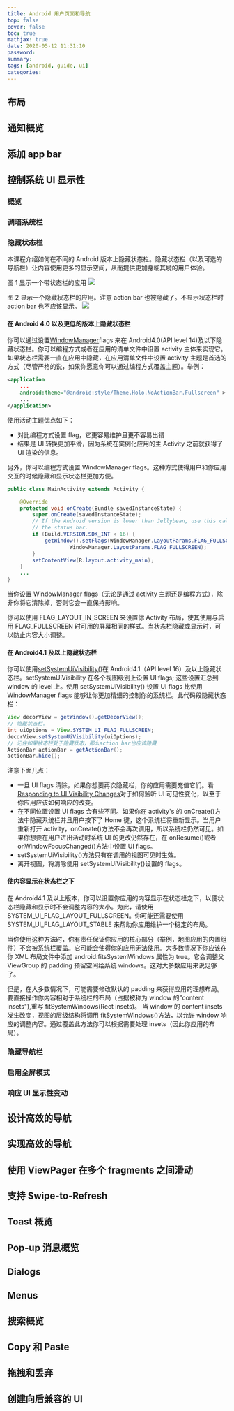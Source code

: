 ```yaml
---
title: Android 用户页面和导航
top: false
cover: false
toc: true
mathjax: true
date: 2020-05-12 11:31:10
password:
summary:
tags: [android, guide, ui]
categories:
---
```


## 布局

## 通知概览

## 添加 app bar

## 控制系统 UI 显示性

### 概览

### 调暗系统栏

### 隐藏状态栏

本课程介绍如何在不同的 Android 版本上隐藏状态栏。隐藏状态栏（以及可选的导航栏）让内容使用更多的显示空间，从而提供更加身临其境的用户体验。

图 1 显示一个带状态栏的应用
![](https://developer.android.com/images/training/status_bar_show.png)

图 2 显示一个隐藏状态栏的应用。注意 action bar 也被隐藏了。不显示状态栏时 action bar 也不应该显示。
![](https://developer.android.com/images/training/status_bar_hide.png)

#### 在 Android 4.0 以及更低的版本上隐藏状态栏

你可以通过设置[WindowManager](https://developer.android.com/reference/android/view/WindowManager)flags 来在 Android4.0(API level 14)及以下隐藏状态栏。你可以编程方式或者在应用的清单文件中设置 activity 主体来实现它。如果状态栏需要一直在应用中隐藏，在应用清单文件中设置 activity 主题是首选的方式（尽管严格的说，如果你愿意你可以通过编程方式覆盖主题）。举例：

```xml
<application
    ...
    android:theme="@android:style/Theme.Holo.NoActionBar.Fullscreen" >
    ...
</application>
```

使用活动主题优点如下：

- 对比编程方式设置 flag，它更容易维护且更不容易出错
- 结果是 UI 转换更加平滑，因为系统在实例化应用的主 Activity 之前就获得了 UI 渲染的信息。

另外，你可以编程方式设置 WindowManager flags。这种方式使得用户和你应用交互的时候隐藏和显示状态栏更加方便。

```java
public class MainActivity extends Activity {

    @Override
    protected void onCreate(Bundle savedInstanceState) {
        super.onCreate(savedInstanceState);
        // If the Android version is lower than Jellybean, use this call to hide
        // the status bar.
        if (Build.VERSION.SDK_INT < 16) {
            getWindow().setFlags(WindowManager.LayoutParams.FLAG_FULLSCREEN,
                    WindowManager.LayoutParams.FLAG_FULLSCREEN);
        }
        setContentView(R.layout.activity_main);
    }
    ...
}
```

当你设置 WindowManager flags（无论是通过 activity 主题还是编程方式），除非你将它清除掉，否则它会一直保持影响。

你可以使用 FLAG_LAYOUT_IN_SCREEN 来设置你 Activity 布局，使其使用与启用 FLAG_FULLSCREEN 时可用的屏幕相同的样式。当状态栏隐藏或显示时，可以防止内容大小调整。

#### 在 Android4.1 及以上隐藏状态栏

你可以使用[setSystemUiVisibility()](<https://developer.android.com/reference/android/view/View#setSystemUiVisibility(int)>)在 Android4.1（API level 16）及以上隐藏状态栏。setSystemUiVisibility 在各个视图级别上设置 UI flags; 这些设置汇总到 window 的 level 上。使用 setSystemUiVisibility() 设置 UI flags 比使用 WindowManager flags 能够让你更加精细的控制你的系统栏。此代码段隐藏状态栏：

```java
View decorView = getWindow().getDecorView();
// 隐藏状态栏.
int uiOptions = View.SYSTEM_UI_FLAG_FULLSCREEN;
decorView.setSystemUiVisibility(uiOptions);
// 记住如果状态栏处于隐藏状态，那么action bar也应该隐藏
ActionBar actionBar = getActionBar();
actionBar.hide();
```

注意下面几点：

- 一旦 UI flags 清除，如果你想要再次隐藏栏，你的应用需要充值它们。看[Responding to UI Visibility Changes](https://developer.android.com/training/system-ui/visibility)对于如何监听 UI 可见性变化，以至于你应用应该如何响应的改变。
- 在不同位置设置 UI flags 会有些不同。如果你在 activity's 的 onCreate()方法中隐藏系统栏并且用户按下了 Home 键，这个系统栏将重新显示。当用户重新打开 activity，onCreate()方法不会再次调用，所以系统栏仍然可见。如果你想要在用户进出活动时系统 UI 的更改仍然存在，在 onResume()或者 onWindowFocusChanged()方法中设置 UI flags。
- setSystemUiVisibility()方法只有在调用的视图可见时生效。
- 离开视图，将清除使用 setSystemUiVisibility()设置的 flags。

#### 使内容显示在状态栏之下

在 Android4.1 及以上版本，你可以设置你应用的内容显示在状态栏之下，以便状态栏隐藏和显示时不会调整内容的大小。为此，请使用 SYSTEM_UI_FLAG_LAYOUT_FULLSCREEN。你可能还需要使用 SYSTEM_UI_FLAG_LAYOUT_STABLE 来帮助你应用维护一个稳定的布局。

当你使用这种方法时，你有责任保证你应用的核心部分（举例，地图应用的内置组件）不会被系统栏覆盖。它可能会使得你的应用无法使用。大多数情况下你应该在你 XML 布局文件中添加 android:fitsSystemWindows 属性为 true。它会调整父 ViewGroup 的 padding 预留空间给系统 windows。这对大多数应用来说足够了。

但是，在大多数情况下，可能需要修改默认的 padding 来获得应用的理想布局。要直接操作你内容相对于系统栏的布局（占据被称为 window 的"content insets"),重写 fitSystemWindows(Rect insets)。 当 window 的 content insets 发生改变，视图的层级结构将调用 fitSystemWindows()方法，以允许 window 响应的调整内容。通过覆盖此方法你可以根据需要处理 insets（因此你应用的布局）。

### 隐藏导航栏

### 启用全屏模式

### 响应 UI 显示性变动

## 设计高效的导航

## 实现高效的导航

## 使用 ViewPager 在多个 fragments 之间滑动

## 支持 Swipe-to-Refresh

## Toast 概览

## Pop-up 消息概览

## Dialogs

## Menus

## 搜索概览

## Copy 和 Paste

## 拖拽和丢弃

## 创建向后兼容的 UI

